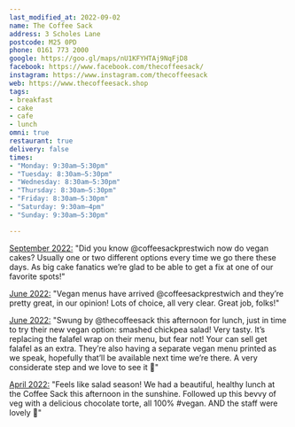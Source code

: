 ```yaml
---
last_modified_at: 2022-09-02
name: The Coffee Sack
address: 3 Scholes Lane
postcode: M25 0PD
phone: 0161 773 2000
google: https://goo.gl/maps/nU1KFYHTAj9NqFjD8
facebook: https://www.facebook.com/thecoffeesack/
instagram: https://www.instagram.com/thecoffeesack
web: https://www.thecoffeesack.shop
tags:
- breakfast
- cake
- cafe
- lunch
omni: true
restaurant: true
delivery: false
times:
- "Monday: 9:30am–5:30pm"
- "Tuesday: 8:30am–5:30pm"
- "Wednesday: 8:30am–5:30pm"
- "Thursday: 8:30am–5:30pm"
- "Friday: 8:30am–5:30pm"
- "Saturday: 9:30am–4pm"
- "Sunday: 9:30am–5:30pm"

---
```


[September 2022:](https://www.instagram.com/p/CiAhPOPNH3i) "Did you know @coffeesackprestwich now do vegan cakes? Usually one or two different options every time we go there these days. As big cake fanatics we’re glad to be able to get a fix at one of our favorite spots!"

[June 2022:](https://www.instagram.com/p/Ce3fJ5rtNOb) "Vegan menus have arrived @coffeesackprestwich and they’re pretty great, in our opinion! Lots of choice, all very clear. Great job, folks!"

[June 2022:](https://www.instagram.com/p/CeeBF8uIMuE) "Swung by @thecoffeesack this afternoon for lunch, just in time to try their new vegan option: smashed chickpea salad! Very tasty. It’s replacing the falafel wrap on their menu, but fear not! Your can sell get falafel as an extra. They’re also having a separate vegan menu printed as we speak, hopefully that’ll be available next time we’re there. A very considerate step and we love to see it 💚"

[April 2022:](https://www.instagram.com/p/CbfiGN3ryiH) "Feels like salad season! We had a beautiful, healthy lunch at the Coffee Sack this afternoon in the sunshine. Followed up this bevvy of veg with a delicious chocolate torte, all 100% #vegan. AND the staff were lovely 💚"
